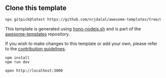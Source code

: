 ## Clone this template

```bash
npx gitpick@latest https://github.com/nrjdalal/awesome-templates/tree/main/hono-apps/hono-nodejs
```

This template is generated using [hono-nodejs.sh](https://github.com/nrjdalal/awesome-templates/blob/main/.github/.scripts/hono-nodejs.sh) and is part of the [awesome-templates](https://github.com/nrjdalal/awesome-templates) repository.

If you wish to make changes to this template or add your own, please refer to the [contribution guidelines](https://github.com/nrjdalal/awesome-templates?tab=readme-ov-file#contributing).


```
npm install
npm run dev
```

```
open http://localhost:3000
```
